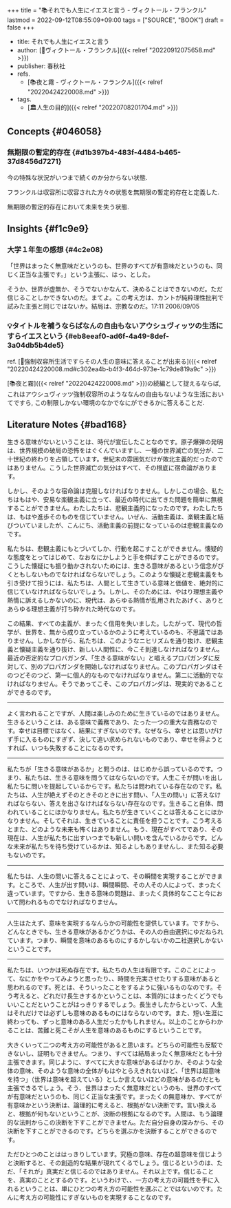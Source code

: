 +++
title = "📚それでも人生にイエスと言う - ヴィクトール・フランクル"
lastmod = 2022-09-12T08:55:09+09:00
tags = ["SOURCE", "BOOK"]
draft = false
+++

-   title: それでも人生にイエスと言う
-   author: [👨ヴィクトール・フランクル]({{< relref "20220912075658.md" >}})
-   publisher: 春秋社
-   refs.
    -   [📚夜と霧 - ヴィクトール・フランクル]({{< relref "20220424220008.md" >}})
-   tags.
    -   [🏛人生の目的]({{< relref "20220708201704.md" >}})


## Concepts {#046058}


### 無期限の暫定的存在 {#d1b397b4-483f-4484-b465-37d8456d7271}

今の特殊な状況がいつまで続くのか分からない状態.

フランクルは収容所に収容された方々の状態を無期限の暫定的存在と定義した.

無期限の暫定的存在において未来を失う状態.


## Insights {#f1c9e9}


### 大学１年生の感想 {#4c2e08}

「世界はまったく無意味だというのも、世界のすべてが有意味だというのも、同じく正当な主張です。」という主張に、はっ、とした。

そうか、世界が虚無か、そうでないかなんて、決めることはできないのだ。ただ信じることしかできないのだ。まてよ。この考え方は、カントが純粋理性批判で試みた主張と同じではないか。結局は、宗教なのだ。17:11 2006/09/05


### 💡タイトルを補うならばなんの自由もないアウシュヴィッツの生活にすらイエスという {#eb8eeaf0-ad6f-4a49-8def-3a04db5b4de5}

ref. [📜強制収容所生活ですらその人生の意味に答えることが出来る]({{< relref "20220424220008.md#c302ea4b-b4f3-464d-973e-1c79de819a9c" >}})

[📚夜と霧]({{< relref "20220424220008.md" >}})の続編として捉えるならば, これはアウシュヴィッツ強制収容所のようななんの自由もないような生活においてですら, この制限しかない環境のなかでなにができるかに答えることだ.


## Literature Notes {#bad168}

生きる意味がないということは、時代が宣伝したことなのです。原子爆弾の発明は、世界規模の破局の恐怖をはぐくんでいますし、一種の世界滅亡の気分が、二十世紀の終わりを占領しています。世紀末の雰囲気だけが敗北主義的だったのではありません。こうした世界滅亡の気分はすべて、その根底に宿命論があります。

しかし、そのような宿命論は克服しなければなりません。しかしこの場合、私たちはもはや、安易な楽観主義に立って、最近の時代に出てきた問題を簡単に無視することができません。わたしたちは、悲観主義的になったのです。わたしたちは、もはや進歩そのものを信じていません。いぜん、活動主義は、楽観主義と結びついていましたが、こんにち、活動主義の前提になっているのは悲観主義なのです。

私たちは、悲観主義にもとづいてしか、行動を起こすことができません。懐疑的な態度をとってはじめて、なおなにかしようと手を伸ばすことができるのです。こうした懐疑にも振り動かされないためには、生きる意味があるという信念がびくともしないものでなければならないでしょう。このような懐疑と悲観主義をも引き受けて担うには、私たちは、人間として生きている意味と価値を、絶対的に信じていなければならないでしょう。しかし、そのためには、やはり理想主義や熱情に訴えるしかないのに、現代は、あらゆる熱情が乱用されたあげく、ありとあらゆる理想主義が打ち砕かれた時代なのです。

この結果、すべての主義が、まったく信用を失いました。したがって、現代の哲学が、世界を、無から成り立っているかのように考えているのも、不思議ではありません。しかしながら、私たちは、このようなニヒリズムを通り抜け、悲観主義と懐疑主義を通り抜け、新しい人間性に、今こそ到達しなければなりません。最近の否定的なプロバガンダ、「生きる意味がない」と唱えるプロパガンダに反対して、別のプロパガンダを開始しなければなりません。このプロパガンダはそのつどそのつど、第一に個人的なものでなければなりません。第二に活動的でなければなりません。そうであってこそ、このプロパガンダは、現実的であることができるのです。

---

よく言われることですが、人間は楽しみのために生きているのではありません。生きるということは、ある意味で義務であり、たった一つの重大な責務なのです。幸せは目標ではなく、結果にすぎないのです。なぜなら、幸せとは思いがけず手に入るものにすぎず、決して追い求められないものであり、幸せを得ようとすれば、いつも失敗することになるのです。

---

私たちが「生きる意味があるか」と問うのは、はじめから誤っているのです。つまり、私たちは、生きる意味を問うてはならないのです。人生こそが問いを出し私たちに問いを提起しているからです。私たちは問われている存在なのです。私たちは、人生が絶えずそのときそのときに出す問い、「人生の問い」に答えなければならない、答えを出さなければならない存在なのです。生きること自体、問われていることにほかなりません。私たちが生きていくことは答えることにほかなりません。そしてそれは、生きていることに責任を担うことです。こう考えるとまた、どのような未来も怖くはありません。もう、現在がすべてであり、その現在は、人生が私たちに出すいつまでも新しい問いを含んでいるからです。どんな未来が私たちを待ち受けているかは、知るよしもありませんし、また知る必要もないのです。

---

私たちは、人生の問いに答えることによって、その瞬間を実現することができます。ところで、人生が出す問いは、瞬間瞬間、その人その人によって、まったく違っています。ですから、生きる意味の問題は、まったく具体的なここと今において問われるものでなければなりません。

---

人生はたえず、意味を実現するなんらかの可能性を提供しています。ですから、どんなときでも、生きる意味があるかどうかは、その人の自由選択にゆだねられています。つまり、瞬間を意味のあるものにするかしないかの二社選択しかないということです。

---

私たちは、いつかは死ぬ存在です。私たちの人生は有限です。このことによって、なにかをやってみようと思ったり、、時間を充実させたりする意味があると思われるのです。死とは、そういったことをするように強いるものなのです。そう考えると、どれだけ長生きするかということは、本質的にはまったくどうでもいいことだということがはっきりするでしょう。長生きしたからといって、人生はそれだけでは必ずしも意味のあるものにはならないのです。また、短い生涯に終わっても、ずっと意味のある人生だったかもしれません。以上のことからわかることは、苦難と死こそが人生を意味のあるものにするということです。

大きくいって二つの考え方の可能性があると思います。どちらの可能性も反駁できないし、証明もできません。つまり、すべては結局まったく無意味だとも十分主張できます。同じように、すべてに大きな意味があるばかりか、そのような全体の意味、そのような意味の全体がもはやとらえきれないほど、「世界は超意味を持つ」（世界は意味を超えている）としか言えないほどの意味があるのだとも主張できるでしょう。そう、世界はまったく無意味だというのも、世界のすべてが有意味だというのも、同じく正当な主張です。まったくの無意味か、すべてが有意味かという決断は、論理的に考えると、根拠がない決断です。言い換えると、根拠が何もないということが、決断の根拠になるのです。人間は、もう論理的な法則からこの決断を下すことができません。ただ自分自身の深みから、その決断を下すことができるのです。どちらを選ぶかを決断することができるのです。

ただひとつのことははっきりしています。究極の意味、存在の超意味を信じようと決断すると、その創造的な結果が現れてくるでしょう。信じるというのは、ただ、「それが」真実だと信じるのではありません。それ以上です。信じることを、真実のこととするのです。というわけで、、一方の考え方の可能性を手に入れるということは、単にひとつの考え方の可能性を選ぶことではないのです。たんに考え方の可能性にすぎないものを実現することなのです。
